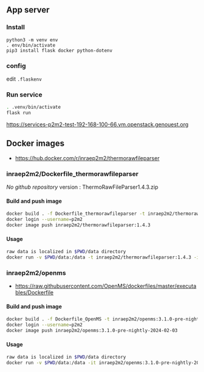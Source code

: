 
## App server 

### Install
```
python3 -m venv env
. env/bin/activate
pip3 install flask docker python-dotenv

```

### config

edit `.flaskenv`

### Run service

```bash
. .venv/bin/activate
flask run
```

https://services-p2m2-test-192-168-100-66.vm.openstack.genouest.org

## Docker images

- https://hub.docker.com/r/inraep2m2/thermorawfileparser

### inraep2m2/Dockerfile_thermorawfileparser

*No github repository*
version : ThermoRawFileParser1.4.3.zip

#### Build and push image

```bash
docker build . -f Dockerfile_thermorawfileparser -t inraep2m2/thermorawfileparser:1.4.3
docker login --username=p2m2
docker image push inraep2m2/thermorawfileparser:1.4.3
```

#### Usage

```bash
raw data is localized in $PWD/data directory
docker run -v $PWD/data:/data -t inraep2m2/thermorawfileparser:1.4.3 -i=/data/MM_NOx_1_Direct.raw
```

### inraep2m2/openms

- https://raw.githubusercontent.com/OpenMS/dockerfiles/master/executables/Dockerfile

#### Build and push image

```bash
docker build . -f Dockerfile_OpenMS -t inraep2m2/openms:3.1.0-pre-nightly-2024-02-03
docker login --username=p2m2
docker image push inraep2m2/openms:3.1.0-pre-nightly-2024-02-03
```

#### Usage

```bash
raw data is localized in $PWD/data directory
docker run -v $PWD/data:/data -it inraep2m2/openms:3.1.0-pre-nightly-2024-02-03 FileConverter -in /data/MM_NOx_1_Direct.mzML -out /data/MM_NOx_1_Direct.mzXML
```

